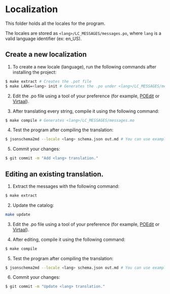 # Localization

This folder holds all the locales for the program.

The locales are stored as `<lang>/LC_MESSAGES/messages.po`, where `lang` is a valid language identifier (ex: en_US).

## Create a new localization

1. To create a new locale (language), run the following commands after installing the project:

```sh
$ make extract # Creates the .pot file
$ make LANG=<lang> init # Generates the .po under <lang>/LC_MESSAGES/messages.po
```

2. Edit the .po file using a tool of your preference (for example, [POEdit](https://poedit.net/) or [Virtaal](https://virtaal.translatehouse.org/)).

3. After translating every string, compile it using the following command:

```sh
$ make compile # Generates <lang>/LC_MESSAGES/messages.mo
```

4. Test the program after compiling the translation:

```sh
$ jsonschema2md --locale <lang> schema.json out.md # You can use examples/ms2rescore.json as the schema.
```

5. Commit your changes:

```sh
$ git commit -m "Add <lang> translation."
```

## Editing an existing translation.

1. Extract the messages with the following command:

```sh
$ make extract
```

2. Update the catalog:

```sh
make update
```

3. Edit the .po file using a tool of your preference (for example, [POEdit](https://poedit.net/) or [Virtaal](https://virtaal.translatehouse.org/)).

4. After editing, compile it using the following command:

```sh
$ make compile
```

5. Test the program after compiling the translation:

```sh
$ jsonschema2md --locale <lang> schema.json out.md # You can use examples/ms2rescore.json as the schema.
```

6. Commit your changes:

```sh
$ git commit -m "Update <lang> translation."
```
